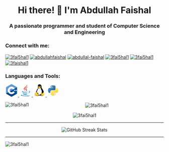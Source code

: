 <div align="center">
  <h1>Hi there! 👋 I'm Abdullah Faishal</h1>
  <h3>A passionate programmer and student of Computer Science and Engineering</h3>






<h3 align="left">Connect with me:</h3>
<p align="left">
<a href="https://dev.to/3fai5hal1" target="blank"><img align="center" src="https://raw.githubusercontent.com/rahuldkjain/github-profile-readme-generator/master/src/images/icons/Social/devto.svg" alt="3fai5hal1" height="30" width="40" /></a>
<a href="https://linkedin.com/in/abdullahfaishal" target="blank"><img align="center" src="https://raw.githubusercontent.com/rahuldkjain/github-profile-readme-generator/master/src/images/icons/Social/linked-in-alt.svg" alt="abdullahfaishal" height="30" width="40" /></a>
<a href="https://stackoverflow.com/users/abdullal-faishal" target="blank"><img align="center" src="https://raw.githubusercontent.com/rahuldkjain/github-profile-readme-generator/master/src/images/icons/Social/stack-overflow.svg" alt="abdullal-faishal" height="30" width="40" /></a>
<a href="https://fb.com/3fai5hal1" target="blank"><img align="center" src="https://raw.githubusercontent.com/rahuldkjain/github-profile-readme-generator/master/src/images/icons/Social/facebook.svg" alt="3fai5hal1" height="30" width="40" /></a>
<a href="https://instagram.com/3fai5hal1" target="blank"><img align="center" src="https://raw.githubusercontent.com/rahuldkjain/github-profile-readme-generator/master/src/images/icons/Social/instagram.svg" alt="3fai5hal1" height="30" width="40" /></a>
<a href="https://codeforces.com/profile/3faishal1" target="blank"><img align="center" src="https://raw.githubusercontent.com/rahuldkjain/github-profile-readme-generator/master/src/images/icons/Social/codeforces.svg" alt="3faishal1" height="30" width="40" /></a>
</p>

<h3 align="left">Languages and Tools:</h3>
<p align="left"> <a href="https://www.w3schools.com/cpp/" target="_blank" rel="noreferrer"> <img src="https://raw.githubusercontent.com/devicons/devicon/master/icons/cplusplus/cplusplus-original.svg" alt="cplusplus" width="40" height="40"/> </a> <a href="https://www.java.com" target="_blank" rel="noreferrer"> <img src="https://raw.githubusercontent.com/devicons/devicon/master/icons/java/java-original.svg" alt="java" width="40" height="40"/> </a> <a href="https://www.linux.org/" target="_blank" rel="noreferrer"> <img src="https://raw.githubusercontent.com/devicons/devicon/master/icons/linux/linux-original.svg" alt="linux" width="40" height="40"/> </a> <a href="https://www.python.org" target="_blank" rel="noreferrer"> <img src="https://raw.githubusercontent.com/devicons/devicon/master/icons/python/python-original.svg" alt="python" width="40" height="40"/> </a> </p>

<p><img align="left" src="https://github-readme-stats.vercel.app/api/top-langs?username=3fai5hal1&show_icons=true&locale=en&layout=compact" alt="3fai5hal1" /></p>

<p>&nbsp;<img align="center" src="https://github-readme-stats.vercel.app/api?username=3fai5hal1&show_icons=true&locale=en" alt="3fai5hal1" /></p>

<p><img align="center" src="https://github-readme-streak-stats.herokuapp.com/?user=3fai5hal1&" alt="3fai5hal1" /></p>


---

![GitHub Streak Stats](https://github-readme-streak-stats.herokuapp.com/?user=3fai5hal1)

---


<p align="left"> <img src="https://komarev.com/ghpvc/?username=3fai5hal1&label=Profile%20views&color=0e75b6&style=flat" alt="3fai5hal1" /> </p>

